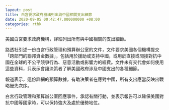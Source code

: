 ```yaml
---
layout: post
title: 白宮要求政府機構列出與中國相關支出細節
date: 2020-09-05 00:42:47.000000000 +08:00
categories: rthk
---
```


美國白宮要求政府機構，詳細列出所有與中國相關的支出細節。

路透社引述一份白宮行政管理和預算辦公室的文件，文件要求美國各個機構提交「跨部門的聯邦資金數據」，包括用於援助或支持中國，或用於直接或間接對抗中國在全球的不公平競爭行為、惡意活動或影響力的經費。文件未有交代會如何使用這些資料，只表示會讓決策者了解美國政府涉及中國支出的各種細節。

報道表示，這份詳細的預算數據，有助決策者在應對中國，所有支出應當反映出戰略優先次序。

白宮行政管理和預算辦公室回應事件，承認有關行動，並表示報告可以確保美國對抗中國等國家時，可以保持強大及處於優勢地位。
